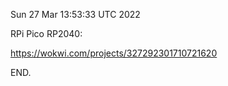 Sun 27 Mar 13:53:33 UTC 2022

RPi Pico RP2040:

  https://wokwi.com/projects/327292301710721620

END.
